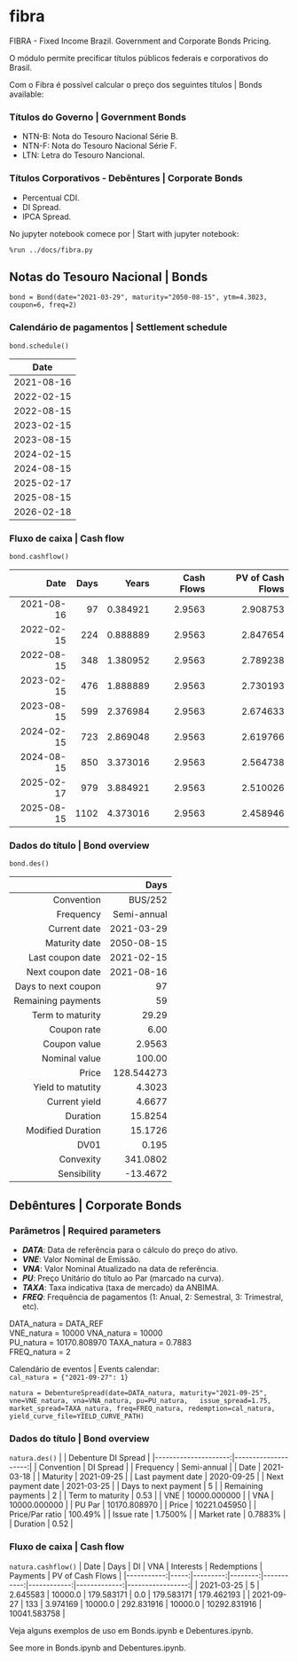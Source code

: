 # fibra
FIBRA - Fixed Income Brazil. Government and Corporate Bonds Pricing.

O módulo permite precificar títulos públicos federais e corporativos do Brasil.

Com o Fibra é possível calcular o preço dos seguintes títulos | Bonds available:

### Títulos do Governo | Government Bonds
- NTN-B: Nota do Tesouro Nacional Série B.
- NTN-F: Nota do Tesouro Nacional Série F.
- LTN: Letra do Tesouro Nancional.

### Títulos Corporativos - Debêntures | Corporate Bonds
- Percentual CDI.
- DI Spread.
- IPCA Spread.

No jupyter notebook comece por | Start with jupyter notebook:

`%run ../docs/fibra.py`

## Notas do Tesouro Nacional | Bonds

`bond = Bond(date="2021-03-29", maturity="2050-08-15", ytm=4.3023, coupon=6, freq=2)`

### Calendário de pagamentos | Settlement schedule

`bond.schedule()`

| Date       |
| -----------|
|	2021-08-16 |
|	2022-02-15 |
|	2022-08-15 |
|	2023-02-15 |
|	2023-08-15 |
|	2024-02-15 |
|	2024-08-15 |
| 2025-02-17 |
| 2025-08-15 |
| 2026-02-18 |

### Fluxo de caixa | Cash flow

`bond.cashflow()`

|       Date | Days |    Years | Cash Flows | PV of Cash Flows |
|-----------:|-----:|---------:|-----------:|-----------------:|
| 2021-08-16 |   97 | 0.384921 |     2.9563 |         2.908753 |
| 2022-02-15 |  224 | 0.888889 |     2.9563 |         2.847654 |
| 2022-08-15 |  348 | 1.380952 |     2.9563 |         2.789238 |
| 2023-02-15 |  476 | 1.888889 |     2.9563 |         2.730193 |
| 2023-08-15 |  599 | 2.376984 |     2.9563 |         2.674633 |
| 2024-02-15 |  723 | 2.869048 |     2.9563 |         2.619766 |
| 2024-08-15 |  850 | 3.373016 |     2.9563 |         2.564738 |
| 2025-02-17 |  979 | 3.884921 |     2.9563 |         2.510026 |
| 2025-08-15 | 1102 | 4.373016 |     2.9563 |         2.458946 |

### Dados do título | Bond overview

`bond.des()`

|                     |        Days |
|--------------------:|------------:|
|          Convention |     BUS/252 |
|           Frequency | Semi-annual |
|        Current date |  2021-03-29 |
|       Maturity date |  2050-08-15 |
|    Last coupon date |  2021-02-15 |
|    Next coupon date |  2021-08-16 |
| Days to next coupon |          97 |
|  Remaining payments |          59 |
|    Term to maturity |       29.29 |
|         Coupon rate |        6.00 |
|        Coupon value |      2.9563 |
|       Nominal value |      100.00 |
|               Price |  128.544273 |
|   Yield to matutity |      4.3023 |
|       Current yield |      4.6677 |
|            Duration |     15.8254 |
|   Modified Duration |     15.1726 |
|                DV01 |       0.195 |
|           Convexity |    341.0802 |
|         Sensibility |    -13.4672 |

## Debêntures | Corporate Bonds

### Parâmetros | Required parameters

- ***DATA***: Data de referência para o cálculo do preço do ativo.
- ***VNE***: Valor Nominal de Emissão.
- ***VNA***: Valor Nominal Atualizado na data de referência.
- ***PU***: Preço Unitário do título ao Par (marcado na curva).
- ***TAXA***: Taxa indicativa (taxa de mercado) da ANBIMA.
- ***FREQ***: Frequência de pagamentos (1: Anual, 2: Semestral, 3: Trimestral, etc).

DATA_natura = DATA_REF<br/>
VNE_natura = 10000
VNA_natura = 10000<br/>
PU_natura = 10170.808970
TAXA_natura = 0.7883<br/>
FREQ_natura = 2<br/>

Calendário de eventos | Events calendar:  
`cal_natura = {"2021-09-27": 1}`

`natura = DebentureSpread(date=DATA_natura, maturity="2021-09-25", vne=VNE_natura, vna=VNA_natura, pu=PU_natura,  
                          issue_spread=1.75, market_spread=TAXA_natura, freq=FREQ_natura, redemption=cal_natura,  
                          yield_curve_file=YIELD_CURVE_PATH)`
                 
### Dados do título | Bond overview

`natura.des()`
|                      | Debenture DI Spread |
|---------------------:|--------------------:|
|           Convention |           DI Spread |
|            Frequency |         Semi-annual |
|                 Date |          2021-03-18 |
|             Maturity |          2021-09-25 |
|    Last payment date |          2020-09-25 |
|    Next payment date |          2021-03-25 |
| Days to next payment |                   5 |
|   Remaining payments |                   2 |
|     Term to maturity |                0.53 |
|                  VNE |        10000.000000 |
|                  VNA |        10000.000000 |
|               PU Par |        10170.808970 |
|                Price |        10221.045950 |
|      Price/Par ratio |             100.49% |
|           Issue rate |             1.7500% |
|          Market rate |             0.7883% |
|             Duration |                0.52 |

### Fluxo de caixa | Cash flow

`natura.cashflow()`
|       Date | Days |       DI |     VNA |  Interests | Redemptions |     Payments | PV of Cash Flows |
|-----------:|-----:|---------:|--------:|-----------:|------------:|-------------:|-----------------:|
| 2021-03-25 |    5 | 2.645583 | 10000.0 | 179.583171 |         0.0 |   179.583171 |       179.462193 |
| 2021-09-27 |  133 | 3.974169 | 10000.0 | 292.831916 |     10000.0 | 10292.831916 |     10041.583758 |

Veja alguns exemplos de uso em Bonds.ipynb e Debentures.ipynb.

See more in Bonds.ipynb and Debentures.ipynb.
